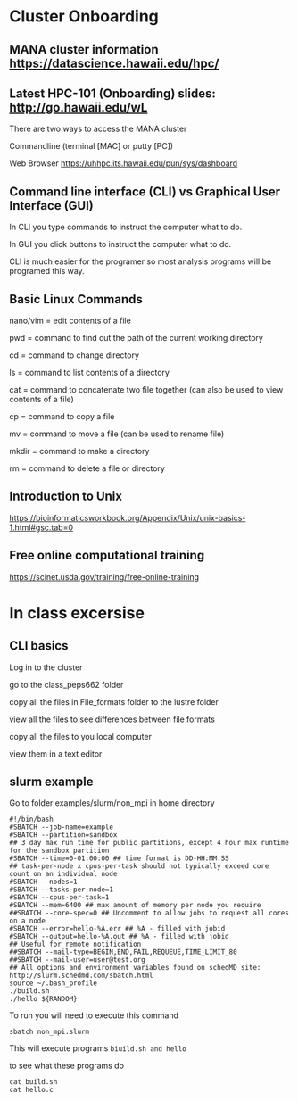 # Cluster Onboarding

## MANA cluster information https://datascience.hawaii.edu/hpc/

## Latest HPC-101 (Onboarding) slides: http://go.hawaii.edu/wL

There are two ways to access the MANA cluster

Commandline (terminal [MAC] or putty [PC])

Web Browser https://uhhpc.its.hawaii.edu/pun/sys/dashboard


## Command line interface (CLI) vs Graphical User Interface (GUI)

In CLI you type commands to instruct the computer what to do. 

In GUI you click buttons to instruct the computer what to do. 

CLI is much easier for the programer so most analysis programs will be programed this way.

## Basic Linux Commands 

nano/vim = edit contents of a file

pwd = command to find out the path of the current working directory

cd = command to change directory 

ls = command to list contents of a directory

cat = command to concatenate two file together (can also be used to view contents of a file)

cp = command to copy a file

mv = command to move a file (can be used to rename file)

mkdir = command to make a directory

rm = command to delete a file or directory

## Introduction to Unix
https://bioinformaticsworkbook.org/Appendix/Unix/unix-basics-1.html#gsc.tab=0

## Free online computational training
https://scinet.usda.gov/training/free-online-training


# In class excersise 

## CLI basics
Log in to the cluster

go to the class_peps662 folder

copy all the files in File_formats folder to the lustre folder

view all the files to see differences between file formats

copy all the files to you local computer

view them in a text editor



## slurm example

Go to folder examples/slurm/non_mpi in home directory

```
#!/bin/bash
#SBATCH --job-name=example
#SBATCH --partition=sandbox
## 3 day max run time for public partitions, except 4 hour max runtime for the sandbox partition
#SBATCH --time=0-01:00:00 ## time format is DD-HH:MM:SS
## task-per-node x cpus-per-task should not typically exceed core count on an individual node
#SBATCH --nodes=1
#SBATCH --tasks-per-node=1
#SBATCH --cpus-per-task=1
#SBATCH --mem=6400 ## max amount of memory per node you require
##SBATCH --core-spec=0 ## Uncomment to allow jobs to request all cores on a node    
#SBATCH --error=hello-%A.err ## %A - filled with jobid
#SBATCH --output=hello-%A.out ## %A - filled with jobid
## Useful for remote notification
##SBATCH --mail-type=BEGIN,END,FAIL,REQUEUE,TIME_LIMIT_80
##SBATCH --mail-user=user@test.org
## All options and environment variables found on schedMD site: http://slurm.schedmd.com/sbatch.html
source ~/.bash_profile
./build.sh
./hello ${RANDOM}
```

To run you will need to execute this command

```
sbatch non_mpi.slurm
```

This will execute programs ``` biuild.sh and hello ```

to see what these programs do 

``` 
cat build.sh
cat hello.c
```